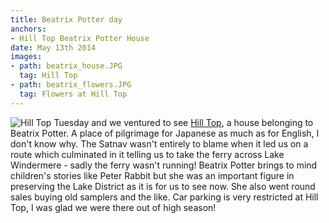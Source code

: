 ```yaml
---
title: Beatrix Potter day
anchors:
- Hill Top Beatrix Potter House
date: May 13th 2014
images:
- path: beatrix_house.JPG
  tag: Hill Top
- path: beatrix_flowers.JPG
  tag: Flowers at Hill Top
---
```

![Hill Top](beatrix_house.JPG)
Tuesday and we ventured to see [Hill Top](https://www.nationaltrust.org.uk/hill-top), a house
belonging to Beatrix Potter.  A place of pilgrimage for Japanese as much as for English, I
don't know why.  The Satnav wasn't entirely to blame when it led us on a route which culminated
in it telling us to take the ferry across Lake Windermere - sadly the ferry wasn't running!
Beatrix Potter brings to mind children's stories like Peter Rabbit but she was an
important figure in preserving the Lake District as it is for us to see now.  She also
went round sales buying old samplers and the like.  Car parking is very restricted at Hill Top,
I was glad we were there out of high season!
